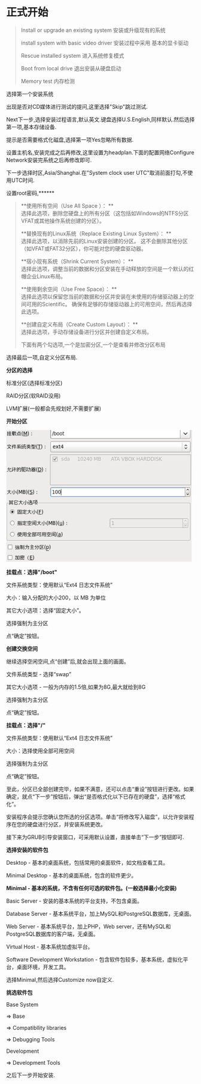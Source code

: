 # 正式开始

> Install or upgrade an existing system 安装或升级现有的系统
>
> install system with basic video driver 安装过程中采用 基本的显卡驱动
>
> Rescue installed system 进入系统修复模式
>
> Boot from local drive 退出安装从硬盘启动
>
> Memory test 内存检测

选择第一个安装系统

出现是否对CD媒体进行测试的提问,这里选择"Skip"跳过测试.

Next下一步,选择安装过程语言,默认英文.键盘选择U.S.English,同样默认.然后选择第一项,基本存储设备.

提示是否需要格式化磁盘,选择第一项Yes忽略所有数据.

设置主机名,安装完成之后再修改,这里设置为headplan.下面的配置网络Configure Network安装完系统之后再修改即可.

下一步选择时区,Asia/Shanghai.在"System clock user UTC"取消前面打勾,不使用UTC时间.

设置root密码,\*\*\*\*\*\*

> **使用所有空间（Use All Space ）： **  
> 选择此选项，删除您硬盘上的所有分区（这包括如Windows的NTFS分区VFAT或其他操作系统创建的分区）。
>
> **替换现有的Linux系统（Replace Existing Linux System）： **  
> 选择此选项，以消除先前的Linux安装创建的分区。 这不会删除其他分区（如VFAT或FAT32分区），你可能对您的硬盘驱动器。
>
> **宿小现有系统（Shrink Current System）： **  
> 选择此选项，调整当前的数据和分区安装在手动释放的空间是一个默认的红帽企业Linux布局。
>
> **使用剩余空间（Use Free Space）： **  
> 选择此选项以保留您当前的数据和分区并安装在未使用的存储驱动器上的空间可用的Scientific。 确保有足够的存储驱动器上的可用空间，然后再选择此选项。
>
> **创建自定义布局（Create Custom Layout）： **  
> 选择此选项，手动存储设备进行分区并创建自定义布局。
>
> 下面有两个勾选项,一个是加密分区,一个是查看并修改分区布局

选择最后一项,自定义分区布局.

**分区的选择**

标准分区\(选择标准分区\)

RAID分区\(软RAID没用\)

LVM扩展\(一般都会先规划好,不需要扩展\)

**开始分区**

![](/assets/import.png)

**挂载点：选择"/boot"**

文件系统类型：使用默认“Ext4 日志文件系统”

大小：输入分配的大小200，以 MB 为单位

其它大小选项：选择“固定大小”。

选择强制为主分区

点“确定”按钮。

**创建交换空间**

继续选择空闲空间,点“创建”后,就会出现上面的画面。

文件系统类型 - 选择“swap”

其它大小选项 - 一般为内存的1.5倍,如果为8G,最大就给到8G

选择强制为主分区

点“确定”按钮。

**挂载点：选择"/"**

文件系统类型：使用默认“Ext4 日志文件系统”

大小：选择使用全部可用空间

选择强制为主分区

点“确定”按钮。

至此，分区已全部创建完毕，如果不满意，还可以点击“重设”按钮进行更改。如果确定，就点“下一步”按钮后，弹出“是否格式化以下已存在的硬盘”，选择“格式化”。

安装程序会提示您确认您所选的分区选项。单击“将修改写入磁盘”，以允许安装程序在您的硬盘进行分区，并安装系统更改。

接下来为GRUB引导安装窗口，可采用默认设置，直接单击“下一步”按钮即可.

**选择安装的软件包**

Desktop - 基本的桌面系统，包括常用的桌面软件，如文档查看工具。

Minimal Desktop - 基本的桌面系统，包含的软件更少。

**Minimal - 基本的系统，不含有任何可选的软件包。\(一般选择最小化安装\)**

Basic Server - 安装的基本系统的平台支持，不包含桌面。

Database Server - 基本系统平台，加上MySQL和PostgreSQL数据库，无桌面。

Web Server - 基本系统平台，加上PHP，Web server，还有MySQL和PostgreSQL数据库的客户端，无桌面。

Virtual Host - 基本系统加虚拟平台。

Software Development Workstation - 包含软件包较多，基本系统，虚拟化平台，桌面环境，开发工具。

选择Minimal,然后选择Customize now自定义.

**挑选软件包**

Base System

=&gt; Base

=&gt; Compatibllity libraries

=&gt; Debugging Tools

Development

=&gt; Development Tools

之后下一步开始安装.

